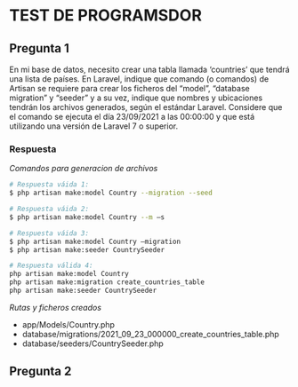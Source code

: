 # TEST DE PROGRAMSDOR

## Pregunta 1
En mi base de datos, necesito crear una tabla llamada ‘countries’ que tendrá una lista de países. En Laravel, indique que comando (o comandos) de Artisan se requiere para crear los ficheros del “model”, “database migration” y “seeder” y a su vez, indique que nombres y ubicaciones tendrán los archivos generados, según el estándar Laravel. Considere que el comando se ejecuta el día 23/09/2021 a las 00:00:00 y que está utilizando una versión de Laravel 7 o superior.

### Respuesta
*Comandos para generacion de archivos*
``` bash
# Respuesta váida 1:
$ php artisan make:model Country --migration --seed

# Respuesta váida 2:
$ php artisan make:model Country --m –s

# Respuesta váida 3:
$ php artisan make:model Country –migration
$ php artisan make:seeder CountrySeeder

# Respuesta válida 4:
php artisan make:model Country
php artisan make:migration create_countries_table
php artisan make:seeder CountrySeeder
```
*Rutas y ficheros creados*
* app/Models/Country.php
* database/migrations/2021_09_23_000000_create_countries_table.php
* database/seeders/CountrySeeder.php

## Pregunta 2